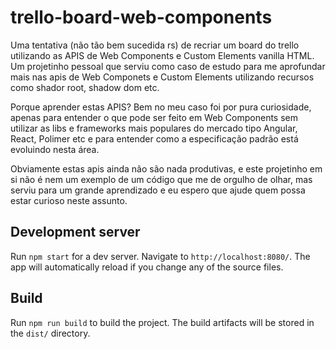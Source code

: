 # trello-board-web-components

Uma tentativa (não tão bem sucedida rs) de recriar um board do trello utilizando as APIS de Web Components e Custom Elements vanilla HTML.
Um projetinho pessoal que serviu como caso de estudo para me aprofundar mais nas apis de Web Componets e Custom Elements 
utilizando recursos como shador root, shadow dom etc.

Porque aprender estas APIS? Bem no meu caso foi por pura curiosidade, apenas para entender o que pode ser feito em Web Components sem utilizar as libs e frameworks mais populares do mercado tipo Angular, React, Polimer etc e para entender como a especificação padrão está evoluindo nesta área.

Obviamente estas apis ainda não são nada produtivas, e este projetinho em si não é nem um exemplo de um código que me de orgulho de olhar, mas serviu para um grande aprendizado e eu espero que ajude quem possa estar curioso neste assunto.

## Development server

Run `npm start` for a dev server. Navigate to `http://localhost:8080/`. The app will automatically reload if you change any of the source files.


## Build

Run `npm run build` to build the project. The build artifacts will be stored in the `dist/` directory.



